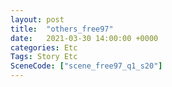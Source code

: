 ```yaml
---
layout: post
title:  "others_free97"
date:   2021-03-30 14:00:00 +0000
categories: Etc
Tags: Story Etc
SceneCode: ["scene_free97_q1_s20"]
---
```


